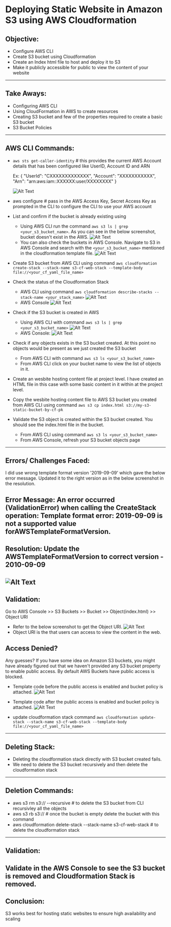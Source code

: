 # Deploying Static Website in Amazon S3 using AWS Cloudformation

## Objective: 
- Configure AWS CLI 
- Create S3 bucket using Cloudformation
- Create an Index html file to host and deploy it to S3 
- Make it publicly accessible for public to view the content of your website
--- 
## Take Aways: 
- Configuring AWS CLI 
- Using CloudFormation in AWS to create resources
- Creating S3 bucket and few of the properties required to create a basic S3 bucket 
- S3 Bucket Policies 
--- 
## AWS CLI Commands: 
- `aws sts get-caller-identity` # this provides the current AWS Account details that has been configured like UserID, Account ID and ARN 

    Ex: 
    {
        "UserId": "CXXXXXXXXXXXXX",
        "Account": "XXXXXXXXXXX",
        "Arn": "arn:aws:iam::XXXXXX:user/XXXXXXXX"
    }

    ![Alt Text](misc/AWS_Details.png)
- aws configure # pass in the AWS Access Key, Secret Access Key as prompted in the CLI to configure the CLI to use your AWS account 
- List and confirm if the bucket is already existing using 
    - Using AWS CLI run the command `aws s3 ls | grep <your_s3_bucket_name>`. As you can see in the below screenshot, bucket doesn't exist in the AWS. 
        ![Alt Text](misc/S3_bucket_checkl.png)
    - You can also check the buckets in AWS Console. Navigate to S3 in AWS Console and search with the `<your_s3_bucket_name>` mentioned in the cloudformation template file. 
        ![Alt Text](misc/AWS_S3_Console.png)
- Create S3 bucket from AWS CLI using command `aws cloudformation create-stack --stack-name s3-cf-web-stack --template-body file://<your_cf_yaml_file_name>` 
- Check the status of the Cloudformation Stack 
    - AWS CLI using command `aws cloudformation describe-stacks --stack-name <your_stack_name>`
      ![Alt Text](misc/CF_STACK_STATUS.png)
    - AWS Console 
      ![Alt Text](misc/CF_STACK_UI.png)
- Check if the S3 bucket is created in AWS 
    - Using AWS CLI with command `aws s3 ls | grep <your_s3_bucket_name>`
      ![Alt Text](misc/S3_BUCKET_STATUS_CLI.png) 
    - AWS Console: 
      ![Alt Text](misc/S3_BUCKET_STATUS_UI.png)
- Check if any objects exists in the S3 bucket created. At this point no objects would be present as we just created the S3 bucket
    - From AWS CLI with command `aws s3 ls <your_s3_bucket_name>`
    - From AWS CLI click on your bucket name to view the list of objects in it. 
- Create an wesbite hosting content file at project level. I have created an HTML file in this case with some basic content in it within at the project level. 
- Copy the wesbite hosting content file to AWS S3 bucket you created from AWS CLI using command `aws s3 cp index.html s3://my-s3-static-bucket-by-cf-pk` 
- Validate the S3 object is created within the S3 bucket created. You should see the index.html file in the bucket.
    - From AWS CLI using command `aws s3 ls <your_s3_bucket_name>` 
    - From AWS Console, refresh your S3 bucket objects page 

---
## Errors/ Challenges Faced: 
I did use wrong template format version '2019-09-09' which gave the below error message. Updated it to the right version as in the below screenshot in the resolution.

Error Message: An error occurred (ValidationError) when calling the CreateStack operation: Template format error: 2019-09-09 is not a supported value forAWSTemplateFormatVersion.
---
## Resolution: Update the AWSTemplateFormatVersion to correct version - 2010-09-09 
![Alt Text](misc/Version_Correction.png) 
---
## Validation: 
Go to AWS Console >> S3 Buckets >> Bucket >> Object(index.html) >> Object URI 
- Refer to the below screenshot to get the Object URI. 
  ![Alt Text](misc/S3_OBJECT_URI.png) 
- Object URI is the that users can access to view the content in the web. 

## Access Denied? 
Any guesses? If you have some idea on Amazon S3 buckets, you might have already figured out that we haven't provided any S3 bucket property to enable public access. By default AWS Buckets have public access is blocked. 

- Template code before the public access is enabled and bucket policy is attached. 
  ![Alt Text](misc/BEFORE_PUBLIC_ACCESS_ENABLED.png)
- Template code after the public access is enabled and bucket policy is attached. 
  ![Alt Text](misc/S3_BUCKET_POLICY.png)

- update cloudformation stack command `aws cloudformation update-stack --stack-name s3-cf-web-stack --template-body file://<your_cf_yaml_file_name>`
---
## Deleting Stack:
- Deleting the cloudformation stack directly with S3 bucket created fails. 
- We need to delete the S3 bucket recursively and then delete the cloudformation stack 
---
## Deletion Commands: 
- aws s3 rm s3://<bucket-name> --recursive # to delete the S3 bucket from CLI recursivley all the objects
- aws s3 rb s3://<bucket-name>  # once the bucket is empty delete the bucket with this command
- aws cloudformation delete-stack --stack-name s3-cf-web-stack # to delete the cloudformation stack 
---
## Validation: 
Validate in the AWS Console to see the  S3 bucket is removed and Cloudformation Stack is removed. 
---
## Conclusion: 
S3 works best for hosting static websites to ensure high availability and scaling
